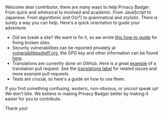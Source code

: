 Welcome dear contributor, there are many ways to help Privacy Badger. From quick
and whimsical to involved and academic. From JavaScript to Japanese. From
algorithmic and O(n²) to grammatical and stylistic. There is surely a way you
can help. Here's a quick orientation to guide your adventure:

* Did we break a site? We want to fix it, so we wrote [this how-to
  guide](/doc/fixing-broken-sites.md) for fixing broken sites.
* Security vulnerabilities can be reported privately at
  [vulnerabilities@eff.org](mailto:vulnerabilities@eff.org), the GPG key and
  other information can be found [here](https://www.eff.org/security).
* Translations are currently done on GitHub. Here is a great
  [example](https://github.com/EFForg/privacybadger/pull/1270) of a
  translation pull request. See the [translations
  label](https://github.com/EFForg/privacybadger/issues?utf8=%E2%9C%93&q=label%3Atranslations%20)
  for related issues and more example pull requests.
* Tests are crucial, so here's a guide on how to use them.
<!---
* Tell us about our bugs [here]()! Tips to make you're report 10x helpful are in this [bug tips document]().
* Pull Requests welcome! Our PR workflow is documented [here]().
* This short overview of Privacy Badger's architecture can help put things in perspective.
* Developer setup and debugging
* Documentation, brought you this document.
-->


If you find something confusing, esoteric, non-obvious, or uncool speak up! We
don't bite. We believe in making Privacy Badger better by making it easier for
you to contribute.

Thank you!
